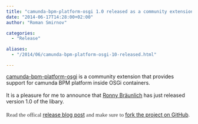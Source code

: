 ```yaml
---
title: "camunda-bpm-platform-osgi 1.0 released as a community extension"
date: "2014-06-17T14:28:00+02:00"
author: "Roman Smirnov"

categories:
  - "Release"

aliases:
  - "/2014/06/camunda-bpm-platform-osgi-10-released.html"

---
```


<a href="https://github.com/camunda/camunda-bpm-platform-osgi">camunda-bpm-platform-osgi</a>&nbsp;is a community extension that provides support for camunda BPM platform inside OSGi containers.<br />
<br />
It is a pleasure for me to announce that <a href="https://github.com/rbraeunlich">Ronny Bräunlich</a>&nbsp;has just released version 1.0 of the libary.<br />
<br />
<span style="background-color: white; color: #333333; font-family: 'Droid Serif'; font-size: 15px; line-height: 23.100000381469727px;">Read the offical&nbsp;</span><a href="http://wrongtracks.blogspot.de/2014/06/camunda-bpm-platform-osgi-100-released.html">release blog post</a><span style="background-color: white; color: #333333; font-family: 'Droid Serif'; font-size: 15px; line-height: 23.100000381469727px;">&nbsp;and make sure to&nbsp;</span><a href="https://github.com/camunda/camunda-bpm-platform-osgi">fork the project on GitHub</a><span style="background-color: white; color: #333333; font-family: 'Droid Serif'; font-size: 15px; line-height: 23.100000381469727px;">.</span>